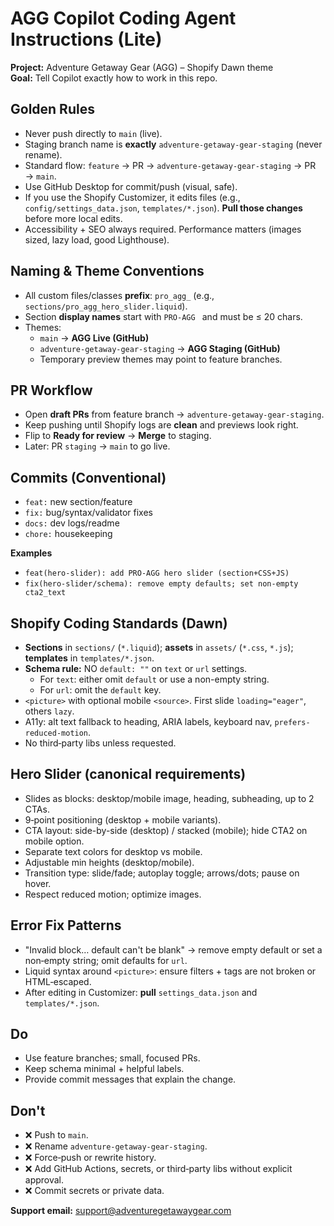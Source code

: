 # AGG Copilot Coding Agent Instructions (Lite)

**Project:** Adventure Getaway Gear (AGG) – Shopify Dawn theme  
**Goal:** Tell Copilot exactly how to work in this repo.

## Golden Rules
- Never push directly to `main` (live).  
- Staging branch name is **exactly** `adventure-getaway-gear-staging` (never rename).  
- Standard flow: `feature` → PR → `adventure-getaway-gear-staging` → PR → `main`.  
- Use GitHub Desktop for commit/push (visual, safe).  
- If you use the Shopify Customizer, it edits files (e.g., `config/settings_data.json`, `templates/*.json`). **Pull those changes** before more local edits.  
- Accessibility + SEO always required. Performance matters (images sized, lazy load, good Lighthouse).

## Naming &amp; Theme Conventions
- All custom files/classes **prefix**: `pro_agg_` (e.g., `sections/pro_agg_hero_slider.liquid`).  
- Section **display names** start with `PRO‑AGG ` and must be ≤ 20 chars.  
- Themes:
  - `main` → **AGG Live (GitHub)**
  - `adventure-getaway-gear-staging` → **AGG Staging (GitHub)**
  - Temporary preview themes may point to feature branches.

## PR Workflow
- Open **draft PRs** from feature branch → `adventure-getaway-gear-staging`.  
- Keep pushing until Shopify logs are **clean** and previews look right.  
- Flip to **Ready for review** → **Merge** to staging.  
- Later: PR `staging` → `main` to go live.

## Commits (Conventional)
- `feat:` new section/feature  
- `fix:` bug/syntax/validator fixes  
- `docs:` dev logs/readme  
- `chore:` housekeeping

**Examples**
- `feat(hero-slider): add PRO‑AGG hero slider (section+CSS+JS)`  
- `fix(hero-slider/schema): remove empty defaults; set non-empty cta2_text`

## Shopify Coding Standards (Dawn)
- **Sections** in `sections/` (`*.liquid`); **assets** in `assets/` (`*.css`, `*.js`); **templates** in `templates/*.json`.  
- **Schema rule:** NO `default: ""` on `text` or `url` settings.  
  - For `text`: either omit `default` or use a non-empty string.  
  - For `url`: omit the `default` key.  
- `<picture>` with optional mobile `<source>`. First slide `loading="eager"`, others `lazy`.  
- A11y: alt text fallback to heading, ARIA labels, keyboard nav, `prefers-reduced-motion`.  
- No third‑party libs unless requested.

## Hero Slider (canonical requirements)
- Slides as blocks: desktop/mobile image, heading, subheading, up to 2 CTAs.  
- 9‑point positioning (desktop + mobile variants).  
- CTA layout: side-by-side (desktop) / stacked (mobile); hide CTA2 on mobile option.  
- Separate text colors for desktop vs mobile.  
- Adjustable min heights (desktop/mobile).  
- Transition type: slide/fade; autoplay toggle; arrows/dots; pause on hover.  
- Respect reduced motion; optimize images.

## Error Fix Patterns
- "Invalid block… default can't be blank" → remove empty default or set a non‑empty string; omit defaults for `url`.  
- Liquid syntax around `<picture>`: ensure filters + tags are not broken or HTML‑escaped.  
- After editing in Customizer: **pull** `settings_data.json` and `templates/*.json`.

## Do
- Use feature branches; small, focused PRs.  
- Keep schema minimal + helpful labels.  
- Provide commit messages that explain the change.

## Don't
- ❌ Push to `main`.  
- ❌ Rename `adventure-getaway-gear-staging`.  
- ❌ Force‑push or rewrite history.  
- ❌ Add GitHub Actions, secrets, or third‑party libs without explicit approval.  
- ❌ Commit secrets or private data.

**Support email:** support@adventuregetawaygear.com
